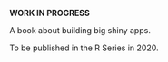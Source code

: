 __WORK IN PROGRESS__ 

A book about building big shiny apps. 

To be published in the R Series in 2020. 